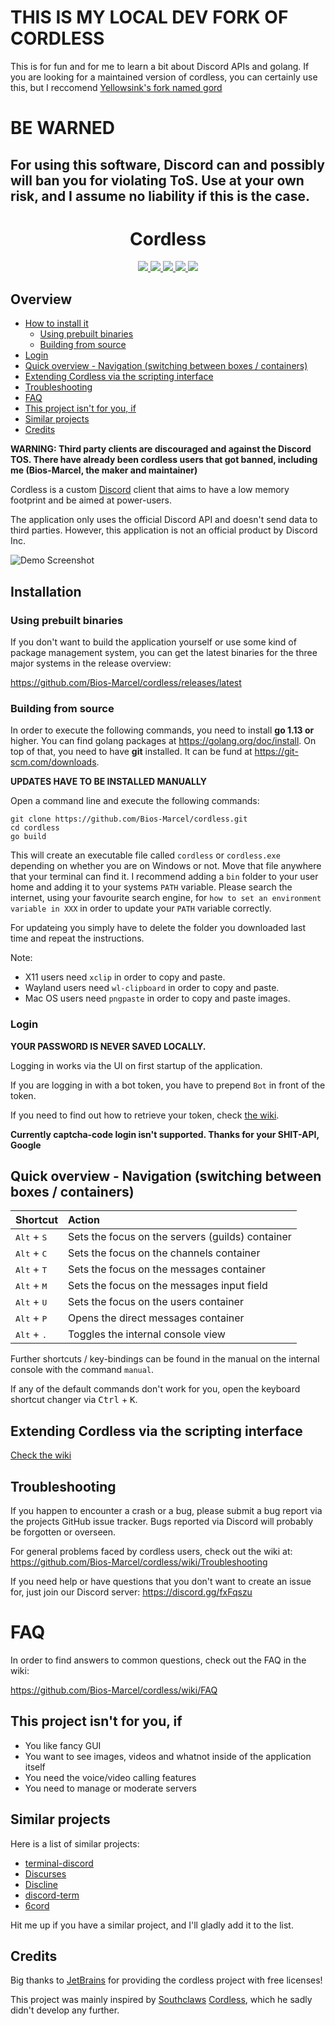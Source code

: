 # THIS IS MY LOCAL DEV FORK OF CORDLESS

This is for fun and for me to learn a bit about Discord APIs and golang. If you are looking for a maintained version of cordless, you can certainly use this, but I reccomend <a href="https://github.com/yellowsink/gord">Yellowsink's fork named gord</a>

# BE WARNED

## For using this software, Discord can and possibly will ban you for violating ToS. Use at your own risk, and I assume no liability if this is the case.

<h1 align="center">Cordless</h1>

<p align="center">
  <a href="https://circleci.com/gh/Bios-Marcel/cordless">
    <img src="https://img.shields.io/circleci/build/gh/Bios-Marcel/cordless?label=linux&logo=linux&logoColor=white">
  </a>
  <a href="https://travis-ci.org/Bios-Marcel/cordless">
    <img src="https://img.shields.io/travis/Bios-Marcel/cordless?label=darwin&logo=apple&logoColor=white">
  </a>
  <a href="https://ci.appveyor.com/project/Bios-Marcel/cordless/branch/master">
    <img src=https://img.shields.io/appveyor/ci/Bios-Marcel/cordless?label=windows&logo=windows&logoColor=white">
  </a>
  <a href="https://codecov.io/gh/Bios-Marcel/cordless">
     <img src="https://codecov.io/gh/Bios-Marcel/cordless/branch/master/graph/badge.svg">
  </a>
  <a href="https://discord.gg/fxFqszu">
     <img src="https://img.shields.io/discord/600329866558308373.svg?label=&logo=discord&logoColor=ffffff&color=7389D8&labelColor=6A7EC2">
  </a>
</p>

## Overview

- [How to install it](#installation)
  - [Using prebuilt binaries](#using-prebuilt-binaries)
  - [Building from source](#building-from-source)
- [Login](#login)
- [Quick overview - Navigation (switching between boxes / containers)](#quick-overview---navigation-switching-between-boxes--containers)
- [Extending Cordless via the scripting interface](#extending-cordless-via-the-scripting-interface)
- [Troubleshooting](#troubleshooting)
- [FAQ](#faq)
- [This project isn't for you, if](#this-project-isnt-for-you-if)
- [Similar projects](#similar-projects)
- [Credits](#credits)

**WARNING: Third party clients are discouraged and against the Discord TOS. There have already been cordless users that got banned, including me (Bios-Marcel, the maker and maintainer)**

Cordless is a custom [Discord](https://discord.com/app) client that aims to
have a low memory footprint and be aimed at power-users.

The application only uses the official Discord API and doesn't send data to
third parties. However, this application is not an official product by
Discord Inc.

![Demo Screenshot](.github/images/chat-demo.png)

## Installation

### Using prebuilt binaries

If you don't want to build the application yourself or use some kind of
package management system, you can get the latest binaries for the three
major systems in the release overview:

https://github.com/Bios-Marcel/cordless/releases/latest

### Building from source

In order to execute the following commands, you need to install **go 1.13 or**
higher. You can find golang packages at https://golang.org/doc/install.
On top of that, you need to have **git** installed. It can be fund at
https://git-scm.com/downloads.

**UPDATES HAVE TO BE INSTALLED MANUALLY**

Open a command line and execute the following commands:

```shell
git clone https://github.com/Bios-Marcel/cordless.git
cd cordless
go build
```

This will create an executable file called `cordless` or `cordless.exe`
depending on whether you are on Windows or not. Move that file anywhere
 that your terminal can find it. I recommend adding a `bin` folder to your
user home and adding it to your systems `PATH` variable. Please search the
internet, using your favourite search engine, for
`how to set an environment variable in XXX` in order to update your `PATH`
variable correctly.

For updateing you simply have to delete the folder you downloaded last
time and repeat the instructions.

Note:

* X11 users need `xclip` in order to copy and paste.
* Wayland users need `wl-clipboard` in order to copy and paste.
* Mac OS users need `pngpaste` in order to copy and paste images.

### Login

**YOUR PASSWORD IS NEVER SAVED LOCALLY.**

Logging in works via the UI on first startup of the application.

If you are logging in with a bot token, you have to prepend `Bot` in front of
the token.

If you need to find out how to retrieve your token, check [the wiki](https://github.com/Bios-Marcel/cordless/wiki/Retrieving-your-token).

**Currently captcha-code login isn't supported. Thanks for your SHIT-API, Google**

## Quick overview - Navigation (switching between boxes / containers)

| Shortcut | Action |
| - |:- |
| <kbd>Alt</kbd> + <kbd>S</kbd> | Sets the focus on the servers (guilds) container |
| <kbd>Alt</kbd> + <kbd>C</kbd> | Sets the focus on the channels container |
| <kbd>Alt</kbd> + <kbd>T</kbd> | Sets the focus on the messages container |
| <kbd>Alt</kbd> + <kbd>M</kbd> | Sets the focus on the messages input field |
| <kbd>Alt</kbd> + <kbd>U</kbd> | Sets the focus on the users container |
| <kbd>Alt</kbd> + <kbd>P</kbd> | Opens the direct messages container |
| <kbd>Alt</kbd> + <kbd>.</kbd> | Toggles the internal console view |

Further shortcuts / key-bindings can be found in the manual on the internal
console with the command `manual`.

If any of the default commands don't work for you, open the keyboard shortcut
changer via <kbd>Ctrl</kbd> + <kbd>K</kbd>.

## Extending Cordless via the scripting interface

[Check the wiki](https://github.com/Bios-Marcel/cordless/wiki/Extending-Cordless-via-the-scripting-interface)

## Troubleshooting

If you happen to encounter a crash or a bug, please submit a bug report via
the projects GitHub issue tracker. Bugs reported via Discord will probably
be forgotten or overseen.

For general problems faced by cordless users, check out the wiki at:
https://github.com/Bios-Marcel/cordless/wiki/Troubleshooting

If you need help or have questions that you don't want to create an issue
for, just join our Discord server: https://discord.gg/fxFqszu

# FAQ

In order to find answers to common questions, check out the FAQ in the wiki:

https://github.com/Bios-Marcel/cordless/wiki/FAQ

## This project isn't for you, if

- You like fancy GUI
- You want to see images, videos and whatnot inside of the application itself
- You need the voice/video calling features
- You need to manage or moderate servers

## Similar projects

Here is a list of similar projects:

- [terminal-discord](https://github.com/xynxynxyn/terminal-discord)
- [Discurses](https://github.com/topisani/Discurses)
- [Discline](https://github.com/MitchWeaver/Discline)
- [discord-term](https://github.com/cloudrex/discord-term)
- [6cord](https://gitlab.com/diamondburned/6cord)

Hit me up if you have a similar project, and I'll gladly add it to the list.

## Credits

Big thanks to [JetBrains](https://www.jetbrains.com/?from=cordless) for providing the
cordless project with free licenses!

This project was mainly inspired by [Southclaws](https://github.com/Southclaws)
[Cordless](https://github.com/Southclaws/cordless-old), which he sadly didn't
develop any further.
